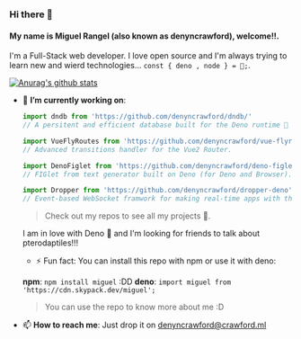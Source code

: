### Hi there 👋

#### **My name is Miguel Rangel (also known as denyncrawford), welcome!!**. 

I'm a Full-Stack web developer. I love open source and I'm always trying to learn new and wierd technologies... `const { deno , node } = 🖤;`.

[![Anurag's github stats](https://github-readme-stats.vercel.app/api?username=denyncrawford&count_private=true&show_icons=true&theme=react)](https://github.com/anuraghazra/github-readme-stats)

- 🔭 **I’m currently working on**:

  ```javascript
  import dndb from 'https://github.com/denyncrawford/dndb/' 
  // A persitent and efficient database built for the Deno runtime 🦕 => 💾. 
  ```
  ```javascript
  import VueFlyRoutes from 'https://github.com/denyncrawford/vue-flyroutes' 
  // Advanced transitions handler for the Vue2 Router.
  ```
  ```javascript
  import DenoFiglet from 'https://github.com/denyncrawford/deno-figlet' 
  // FIGlet from text generator built on Deno (for Deno and Browser).
  ```
  ```javascript
  import Dropper from 'https://github.com/denyncrawford/dropper-deno' 
  // Event-based WebSocket framwork for making real-time apps with the Deno runtime. (REALTIME DATA, OH YEAHHH!!!) 
  ```
  
  > Check out my repos to see all my projects 👀.
  
  I am in love with Deno 🦕 and I'm looking for friends to talk about pterodaptiles!!!
  
  - ⚡ Fun fact: You can install this repo with npm or use it with deno: 
  
  **npm**: `npm install miguel` :DD
  **deno**: `import miguel from 'https://cdn.skypack.dev/miguel';`
  > You can use the repo to know more about me :D 
  
- 📫 **How to reach me**: Just drop it on denyncrawford@crawford.ml


<!--
**denyncrawford/denyncrawford** is a ✨ _special_ ✨ repository because its `README.md` (this file) appears on your GitHub profile.

Here are some ideas to get you started:

- 🔭 I’m currently working on ...
- 🌱 I’m currently learning ...
- 👯 I’m looking to collaborate on ...
- 🤔 I’m looking for help with ...
- 💬 Ask me about ...
- 📫 How to reach me: ...
- 😄 Pronouns: ...
- ⚡ Fun fact: ...
-->
